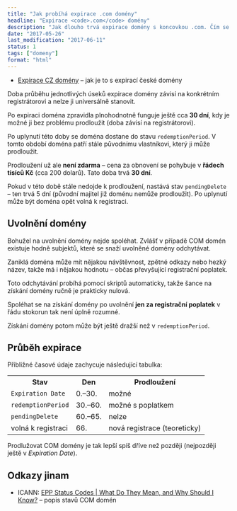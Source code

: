 ```yaml
---
title: "Jak probíhá expirace .com domény"
headline: "Expirace <code>.com</code> domény"
description: "Jak dlouho trvá expirace domény s koncovkou .com. Čím se liší od .cz domény."
date: "2017-05-26"
last_modification: "2017-06-11"
status: 1
tags: ["domeny"]
format: "html"
---
```


<div class="internal-content">
  <ul>
    <li><a href="/expirace-domeny">Expirace CZ domény</a> – jak je to s expirací české domény</li>
  </ul>
</div>

<p>Doba průběhu jednotlivých úseků expirace domény závisí na konkrétním registrátorovi a nelze ji universálně stanovit.</p>

<p>Po expiraci doména zpravidla plnohodnotně funguje ještě cca <b>30 dní</b>, kdy je možné ji bez problému prodloužit (doba závisí na registrátorovi).</p>



<p>Po uplynutí této doby se doména dostane do stavu <code>redemptionPeriod</code>. V tomto období doména patří stále původnímu vlastníkovi, který ji může prodloužit.</p>

<p>Prodloužení už ale <b>není zdarma</b> – cena za obnovení se pohybuje v <b>řádech tisíců Kč</b> (cca 200 dolarů). Tato doba trvá <b>30 dní</b>.</p>


<p>Pokud v této době stále nedojde k prodloužení, nastává stav <code>pendingDelete</code> – ten trvá 5 dní (původní majitel již doménu nemůže prodloužit). Po uplynutí může být doména opět volná k registraci.</p>




<h2 id="uvolneni">Uvolnění domény</h2>


<p>Bohužel na uvolnění domény nejde spoléhat. Zvlášť v případě COM domén existuje hodně subjektů, které se snaží uvolněné domény odchytávat.</p>

<p>Zaniklá doména může mít nějakou návštěvnost, zpětné odkazy nebo hezký název, takže má i nějakou hodnotu – občas převyšující registrační poplatek.</p>

<p>Toto odchytávání probíhá pomocí skriptů automaticky, takže šance na získání domény ručně je prakticky nulová.</p>

<p>Spoléhat se na získání domény po uvolnění <b>jen za registrační poplatek</b> v řádu stokorun tak není úplně rozumné.</p>

<p>Získání domény potom může být ještě dražší než v <code>redemptionPeriod</code>.</p>






<h2 id="prubeh">Průběh expirace</h2>

<p>Přibližné časové údaje zachycuje následující tabulka:</p>

<table>
  <tr>
    <th>Stav</th>
    <th>Den</th>
    <th>Prodloužení</th>
  </tr>
  <tr>
    <td><code>Expiration Date</code></td><td>0.–30.</td><td>možné</td>
  </tr>
  <tr>
    <td><code>redemptionPeriod</code></td><td>30.–60.</td><td>možné s poplatkem</td>
  </tr>  
  <tr>
    <td><code>pendingDelete</code></td><td>60.–65.</td><td>nelze</td>
  </tr>
  <tr>
    <td>volná k registraci</td><td>66.</td><td>nová registrace (teoreticky)</td>
  </tr>      
</table>

<p>Prodlužovat COM domény je tak lepší spíš dříve než později (nejpozději ještě v <i>Expiration Date</i>).</p>

<h2 id="odkazy">Odkazy jinam</h2>

<ul>
  <li>ICANN: <a href="https://www.icann.org/resources/pages/epp-status-codes-2014-06-16-en">EPP Status Codes | What Do They Mean, and Why Should I Know?</a> – popis stavů COM domén</li>
</ul>